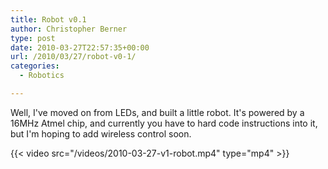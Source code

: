 ```yaml
---
title: Robot v0.1
author: Christopher Berner
type: post
date: 2010-03-27T22:57:35+00:00
url: /2010/03/27/robot-v0-1/
categories:
  - Robotics

---
```

Well, I've moved on from LEDs, and built a little robot. It's powered by a 16MHz Atmel chip, and currently you have to hard code instructions into it, but I'm hoping to add wireless control soon.

{{< video src="/videos/2010-03-27-v1-robot.mp4" type="mp4" >}}
